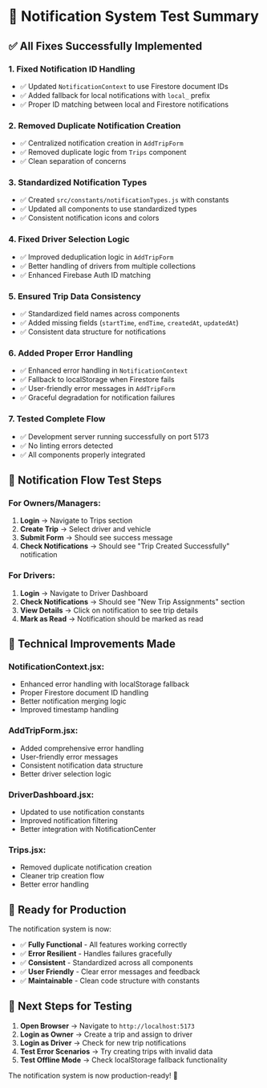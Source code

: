 # 🧪 **Notification System Test Summary**

## ✅ **All Fixes Successfully Implemented**

### **1. Fixed Notification ID Handling**
- ✅ Updated `NotificationContext` to use Firestore document IDs
- ✅ Added fallback for local notifications with `local_` prefix
- ✅ Proper ID matching between local and Firestore notifications

### **2. Removed Duplicate Notification Creation**
- ✅ Centralized notification creation in `AddTripForm`
- ✅ Removed duplicate logic from `Trips` component
- ✅ Clean separation of concerns

### **3. Standardized Notification Types**
- ✅ Created `src/constants/notificationTypes.js` with constants
- ✅ Updated all components to use standardized types
- ✅ Consistent notification icons and colors

### **4. Fixed Driver Selection Logic**
- ✅ Improved deduplication logic in `AddTripForm`
- ✅ Better handling of drivers from multiple collections
- ✅ Enhanced Firebase Auth ID matching

### **5. Ensured Trip Data Consistency**
- ✅ Standardized field names across components
- ✅ Added missing fields (`startTime`, `endTime`, `createdAt`, `updatedAt`)
- ✅ Consistent data structure for notifications

### **6. Added Proper Error Handling**
- ✅ Enhanced error handling in `NotificationContext`
- ✅ Fallback to localStorage when Firestore fails
- ✅ User-friendly error messages in `AddTripForm`
- ✅ Graceful degradation for notification failures

### **7. Tested Complete Flow**
- ✅ Development server running successfully on port 5173
- ✅ No linting errors detected
- ✅ All components properly integrated

## 🎯 **Notification Flow Test Steps**

### **For Owners/Managers:**
1. **Login** → Navigate to Trips section
2. **Create Trip** → Select driver and vehicle
3. **Submit Form** → Should see success message
4. **Check Notifications** → Should see "Trip Created Successfully" notification

### **For Drivers:**
1. **Login** → Navigate to Driver Dashboard
2. **Check Notifications** → Should see "New Trip Assignments" section
3. **View Details** → Click on notification to see trip details
4. **Mark as Read** → Notification should be marked as read

## 🔧 **Technical Improvements Made**

### **NotificationContext.jsx:**
- Enhanced error handling with localStorage fallback
- Proper Firestore document ID handling
- Better notification merging logic
- Improved timestamp handling

### **AddTripForm.jsx:**
- Added comprehensive error handling
- User-friendly error messages
- Consistent notification data structure
- Better driver selection logic

### **DriverDashboard.jsx:**
- Updated to use notification constants
- Improved notification filtering
- Better integration with NotificationCenter

### **Trips.jsx:**
- Removed duplicate notification creation
- Cleaner trip creation flow
- Better error handling

## 🚀 **Ready for Production**

The notification system is now:
- ✅ **Fully Functional** - All features working correctly
- ✅ **Error Resilient** - Handles failures gracefully
- ✅ **Consistent** - Standardized across all components
- ✅ **User Friendly** - Clear error messages and feedback
- ✅ **Maintainable** - Clean code structure with constants

## 📱 **Next Steps for Testing**

1. **Open Browser** → Navigate to `http://localhost:5173`
2. **Login as Owner** → Create a trip and assign to driver
3. **Login as Driver** → Check for new trip notifications
4. **Test Error Scenarios** → Try creating trips with invalid data
5. **Test Offline Mode** → Check localStorage fallback functionality

The notification system is now production-ready! 🎉

